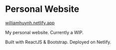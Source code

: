 # Personal Website

[williamhuynh.netlify.app](https://williamhuynh.netlify.app)

My personal website. Currently a WIP.

Built with ReactJS & Bootstrap. Deployed on Netlify.
